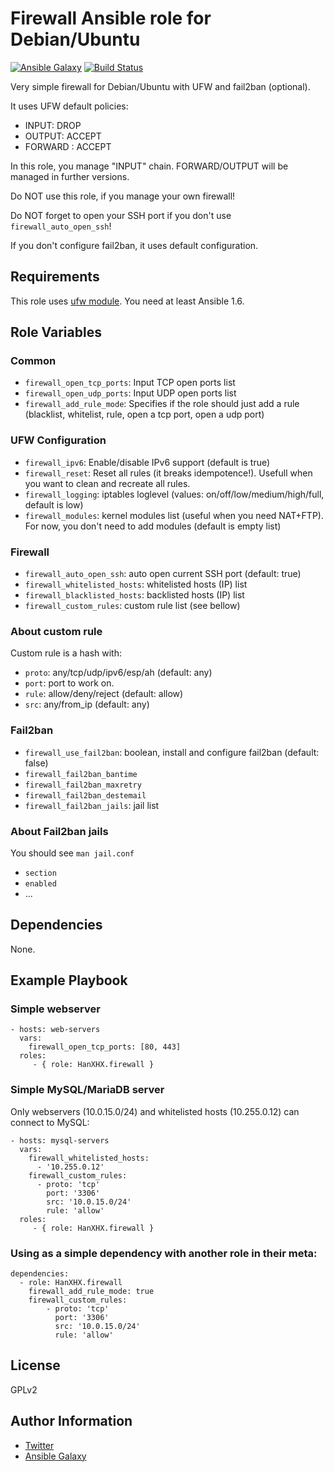 Firewall Ansible role for Debian/Ubuntu
=======================================

[![Ansible Galaxy](http://img.shields.io/badge/ansible--galaxy-HanXHX.firewall-blue.svg)](https://galaxy.ansible.com/HanXHX/firewall/) [![Build Status](https://travis-ci.org/HanXHX/ansible-firewall.svg?branch=master)](https://travis-ci.org/HanXHX/ansible-firewall)

Very simple firewall for Debian/Ubuntu with UFW and fail2ban (optional).

It uses UFW default policies:

- INPUT: DROP
- OUTPUT: ACCEPT
- FORWARD : ACCEPT

In this role, you manage "INPUT" chain. FORWARD/OUTPUT will be managed in further versions.

Do NOT use this role, if you manage your own firewall!

Do NOT forget to open your SSH port if you don't use `firewall_auto_open_ssh`!

If you don't configure fail2ban, it uses default configuration.

Requirements
------------

This role uses [ufw module](http://docs.ansible.com/ansible/ufw_module.html). You need at least Ansible 1.6.

Role Variables
--------------

### Common

- `firewall_open_tcp_ports`: Input TCP open ports list
- `firewall_open_udp_ports`: Input UDP open ports list
- `firewall_add_rule_mode`: Specifies if the role should just add a rule (blacklist, whitelist, rule, open a tcp port, open a udp port)

### UFW Configuration

- `firewall_ipv6`: Enable/disable IPv6 support (default is true)
- `firewall_reset`: Reset all rules (it breaks idempotence!). Usefull when you want to clean and recreate all rules.
- `firewall_logging`: iptables loglevel (values: on/off/low/medium/high/full, default is low)
- `firewall_modules`: kernel modules list (useful when you need NAT+FTP). For now, you don't need to add modules (default is empty list)

### Firewall

- `firewall_auto_open_ssh`: auto open current SSH port (default: true)
- `firewall_whitelisted_hosts`: whitelisted hosts (IP) list
- `firewall_blacklisted_hosts`: backlisted hosts (IP) list
- `firewall_custom_rules`: custom rule list (see bellow)

### About custom rule

Custom rule is a hash with:

- `proto`: any/tcp/udp/ipv6/esp/ah (default: any)
- `port`: port to work on.
- `rule`: allow/deny/reject (default: allow)
- `src`: any/from_ip (default: any)

### Fail2ban

- `firewall_use_fail2ban`: boolean, install and configure fail2ban (default: false)
- `firewall_fail2ban_bantime`
- `firewall_fail2ban_maxretry`
- `firewall_fail2ban_destemail`
- `firewall_fail2ban_jails`: jail list

### About Fail2ban jails

You should see `man jail.conf`

- `section`
- `enabled`
- ...

Dependencies
------------

None.

Example Playbook
----------------

### Simple webserver

    - hosts: web-servers
      vars:
        firewall_open_tcp_ports: [80, 443]
      roles:
         - { role: HanXHX.firewall }

### Simple MySQL/MariaDB server

Only webservers (10.0.15.0/24) and whitelisted hosts (10.255.0.12) can connect to MySQL:

    - hosts: mysql-servers
      vars:
        firewall_whitelisted_hosts:
          - '10.255.0.12'
        firewall_custom_rules:
          - proto: 'tcp'
            port: '3306'
            src: '10.0.15.0/24'
            rule: 'allow'
      roles:
         - { role: HanXHX.firewall }
         
### Using as a simple dependency with another role in their meta:

    dependencies:
      - role: HanXHX.firewall
        firewall_add_rule_mode: true
        firewall_custom_rules:
            - proto: 'tcp'
              port: '3306'
              src: '10.0.15.0/24'
              rule: 'allow'

License
-------

GPLv2

Author Information
------------------

- [Twitter](https://twitter.com/hanxhx_)
- [Ansible Galaxy](https://galaxy.ansible.com/HanXHX/)
